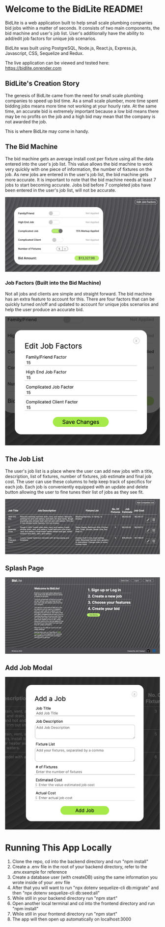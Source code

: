 # Welcome to the BidLite README!

BidLite is a web application built to help small scale plumbing companies bid jobs within a matter of seconds. It consists of two main components, the bid machine and user's job list. User's additionally have the ability to add/edit job factors for unique job scenarios.

BidLite was built using PostgreSQL, Node.js, React.js, Express.js, Javascript, CSS, Sequelize and Redux.

The live application can be viewed and tested here: https://bidlite.onrender.com

## BidLite's Creation Story

The genesis of BidLite came from the need for small scale plumbing companies to speed up bid time. As a small scale plumber, more time spent bidding jobs means more time not working at your hourly rate. At the same time, an accurate bid is extremely important because a low bid means there may be no profits on the job and a high bid may mean that the company is not awarded the job.

This is where BidLite may come in handy.

## The Bid Machine

The bid machine gets an average install cost per fixture using all the data entered into the user's job list. This value allows the bid machine to work very quickly with one piece of information, the number of fixtures on the job. As new jobs are entered in the user's job list, the bid machine gets more accurate. It is important to note that the bid machine needs at least 7 jobs to start becoming accurate. Jobs bid before 7 completed jobs have been entered in the user's job list, will not be accurate.

<img src="./src/images/README_Images/bid_machine.png" alt="BidLite Bid Machine" title="BidLite Bid Machine" />

### Job Factors (Built into the Bid Machine)

Not all jobs and clients are simple and straight forward. The bid machine has an extra feature to account for this. There are four factors that can be quickly turned on/off and updated to account for unique jobs scenarios and help the user produce an accurate bid.

<img src="./src/images/README_Images/edit_job_factors.png" alt="BidLite Edit Job Factors Modal" title="BidLite Edit Job Factors Modal" />

## The Job List

The user's job list is a place where the user can add new jobs with a title, description, list of fixtures, number of fixtures, job estimate and final job cost. The user can use these columns to help keep track of specifics for each job. Each job is conveniently equipped with an update and delete button allowing the user to fine tunes their list of jobs as they see fit.

<img src="./src/images/README_Images/jobs_list.png" alt="BidLite Splash Page" title="BidLite Splash Page" />

## Splash Page

<img src="./src/images/README_Images/splash.png" alt="BidLite Splash Page" title="BidLite Splash Page" />

## Add Job Modal

<img src="./src/images/README_Images/add_job.png" alt="BidLite Splash Page" title="BidLite Splash Page" />

# Running This App Locally

1. Clone the repo, cd into the backend directory and run "npm install"
2. Create a .env file in the root of your backend directory, refer to the .env.example for reference
3. Create a database user (with createDB) using the same information you wrote inside of your .env file
4. After that you will want to run "npx dotenv sequelize-cli db:migrate" and then "npx dotenv sequelize-cli db:seed:all"
5. While still in your backend directory run "npm start"
6. Open another local terminal and cd into the frontend directory and run "npm install"
7. While still in your frontend directory run "npm start"
8. The app will then open up automatically on localhost:3000
